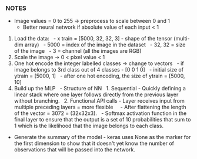 ### NOTES

- Image values = 0 to 255 -> preprocess to scale between 0 and 1
    - Better neural network if absolute value of each input < 1

1.	Load the data:
 	- x train = [5000, 32, 32, 3] - shape of the tensor (multi-dim array)
 	- 5000 = index of the image in the dataset
 	- 32, 32 = size of the image
 	- 3 = channel (all the images are RGB)
2. Scale the image -> 0 < pixel value < 1
3. One hot encode the integer labelled classes -> change to vectors
 	- if image belongs to 3rd class out of 4 classes - [0 0 1 0]
 	- initial size of ytrain = [5000, 1]
 	- after one hot encoding, the size of ytrain = [5000, 10]
4. Build up the MLP
 	- Structure of NN
 		1. Sequential - Quickly defining a linear stack where one layer follows directly from the previous layer without branching.
 		2. Functional API calls - Layer receives input from multiple preceding layers = more flexible
 
 	- After flattening the length of the vector = 3072 = (32x32x3).
 	- Softmax activation function in the final layer to ensure that the output is a set of 10 probabilities that sum to 1 which is the likelihood that the image belongs to each class.

- Generate the summary of the model - keras uses None as the marker for the first dimension to show that it doesn't yet know the number of observations that will be passed into the network.
